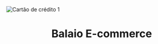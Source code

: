 <img align="center" src="https://i.imgur.com/jF1YvI7.png?1" alt="Cartão de crédito 1">

<h1 align="center"> Balaio E-commerce </h1>
